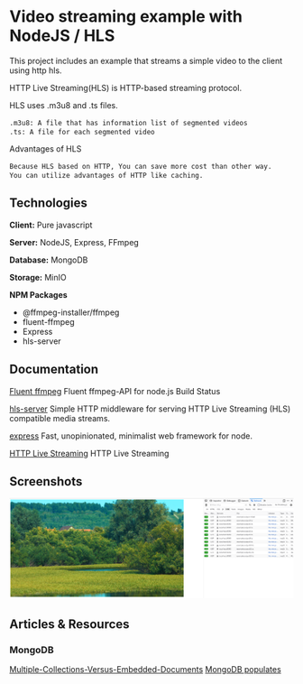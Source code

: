 
# Video streaming example with NodeJS / HLS


This project includes an example that streams a simple video to the client using http hls.

HTTP Live Streaming(HLS) is HTTP-based streaming protocol.


HLS uses .m3u8 and .ts files.

    .m3u8: A file that has information list of segmented videos
    .ts: A file for each segmented video

Advantages of HLS

    Because HLS based on HTTP, You can save more cost than other way.
    You can utilize advantages of HTTP like caching.


## Technologies

**Client:** Pure javascript

**Server:** NodeJS, Express, FFmpeg

**Database:** MongoDB

**Storage:**  MinIO

**NPM Packages** 
- @ffmpeg-installer/ffmpeg
- fluent-ffmpeg
- Express
- hls-server


## Documentation

[Fluent ffmpeg](https://www.npmjs.com/package/fluent-ffmpeg) Fluent ffmpeg-API for node.js Build Status

[hls-server](https://www.npmjs.com/package/hls-server) Simple HTTP middleware for serving HTTP Live Streaming (HLS) compatible media streams.

[express](https://www.npmjs.com/package/express) Fast, unopinionated, minimalist web framework for node.

[HTTP Live Streaming](https://developer.apple.com/documentation/http_live_streaming) HTTP Live Streaming


## Screenshots

![App Screenshot](https://github.com/metinagaoglu/NodeJS-http-hls-example/blob/main/images/Screenshot-video-example.png?raw=true)

## Articles & Resources

### MongoDB

[Multiple-Collections-Versus-Embedded-Documents](https://www.openmymind.net/Multiple-Collections-Versus-Embedded-Documents/#1)
[MongoDB populates](https://mongoosejs.com/docs/populate.html)